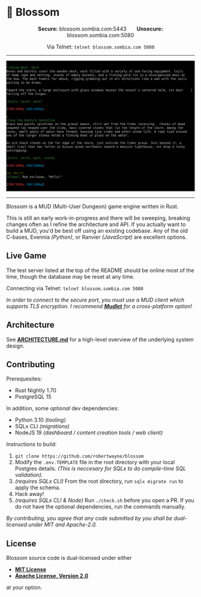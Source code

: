 # 🌸 Blossom

<!-- markdownlint-disable -->
<div align="center">
  <strong>Secure:</strong> blossom.sombia.com:5443
    &nbsp;&nbsp;&nbsp;&nbsp;&nbsp;
  <strong>Unsecure:</strong> blossom.sombia.com:5080
  
   <span>Via Telnet: `telnet blossom.sombia.com 5080`</span>
</div>

-----

<div align="center">
    <img src="assets/example.png" alt="terminal screenshot showing off styled output">
</div>
<!-- markdownlint-enable -->

-----

Blossom is a MUD (Multi-User Dungeon) game engine written in Rust.

This is still an early work-in-progress and there will be sweeping, breaking
changes often as I refine the architecture and API. If you actually want to
build a MUD, you'd be best off using an existing codebase. Any of the old
C-bases, Evennia _(Python)_, or Ranvier _(JavaScript)_ are excellent options.

## Live Game

The test server listed at the top of the README should be online most of the
time, though the database may be reset at any time.

Connecting via Telnet: `telnet blossom.sombia.com 5080`

_In order to connect to the secure port, you must use a MUD client which
supports TLS encryption. I recommend __[Mudlet](https://www.mudlet.org/)__ for a
cross-platform option!_

## Architecture

See __[ARCHITECTURE.md](/ARCHITECTURE.md)__ for a high-level overview of the
underlying system design.

## Contributing

Prerequesites:

- Rust Nightly 1.70
- PostgreSQL 15

In addition, some _optional_ dev dependencies:

- Python 3.10 _(tooling)_
- SQLx CLI _(migrations)_
- NodeJS 19 _(dashboard / content creation tools / web client)_

Instructions to build:

1. `git clone https://github.com/robertwayne/blossom`
2. Modify the `.env.TEMPLATE` file in the root directory with your local
   Postgres details. _(This is neccesary for SQLx to do compile-time SQL
   validation)._
3. _(requires SQLx CLI)_ From the root directory, run `sqlx migrate run` to
   apply the schema.
4. Hack away!
5. _(requires SQLx CLI & Node)_ Run `./check.sh` before you open a PR. If you do
   not have the optional dependencies, run the commands manually.

_By contributing, you agree that any code submitted by you shall be
dual-licensed under MIT and Apache-2.0._

## License

Blossom source code is dual-licensed under either

- __[MIT License](/docs/LICENSE-MIT)__
- __[Apache License, Version 2.0](/docs/LICENSE-APACHE)__

at your option.
